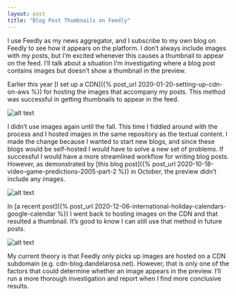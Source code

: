 ```yaml
---
layout: post
title: "Blog Post Thumbnails on Feedly"
---
```


I use Feedly as my news aggregator, and I subscribe to my own blog on Feedly to see how it appears on the platform. I don’t always include images with my posts, but I’m excited whenever this causes a thumbnail to appear on the feed. I’ll talk about a situation I’m investigating where a blog post contains images but doesn’t show a thumbnail in the preview.

Earlier this year [I set up a CDN]({% post_url 2020-01-20-setting-up-cdn-on-aws %}) for hosting the images that accompany my posts. This method was successful in getting thumbnails to appear in the feed.

![alt text](https://cdn-blog.dandelarosa.net/2020/post_37/1.png "Thumbnails Early 2020")

I didn’t use images again until the fall. This time I fiddled around with the process and I hosted images in the same repository as the textual content. I made the change because I wanted to start new blogs, and since these blogs would be self-hosted I would have to solve a new set of problems. If successful I would have a more streamlined workflow for writing blog posts. However, as demonstrated by [this blog post]({% post_url 2020-10-18-video-game-predictions-2005-part-2 %}) in October, the preview didn’t include any images.

![alt text](https://cdn-blog.dandelarosa.net/2020/post_37/2.png "No Thumbnails October 2020")

In [a recent post]({% post_url 2020-12-06-international-holiday-calendars-google-calendar %}) I went back to hosting images on the CDN and that resulted a thumbnail. It’s good to know I can still use that method in future posts.

![alt text](https://cdn-blog.dandelarosa.net/2020/post_37/3.png "Thumbnails Again December 2020")

My current theory is that Feedly only picks up images are hosted on a CDN subdomain (e.g. cdn-blog.dandelarosa.net). However, that is only one of the factors that could determine whether an image appears in the preview. I’ll run a more thorough investigation and report when I find more conclusive results.
